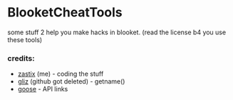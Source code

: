 # BlooketCheatTools
some stuff 2 help you make hacks in blooket.
(read the license b4 you use these tools)


### credits:
- [zastix](https://github.com/ZasticBradyn) (me) - coding the stuff
- [gliz](https://glizzers.xyz/) (github got deleted) - getname()
- [goose](https://github.com/GooseterV/) - API links
